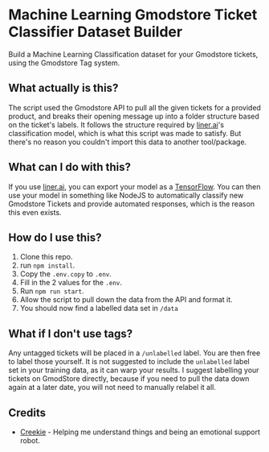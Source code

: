# Machine Learning Gmodstore Ticket Classifier Dataset Builder
Build a Machine Learning Classification dataset for your Gmodstore tickets, using the Gmodstore Tag system.

## What actually is this?
The script used the Gmodstore API to pull all the given tickets for a provided product, and breaks their opening message up into a folder structure based on the ticket's labels.
It follows the structure required by [liner.ai](https://liner.ai/)'s classification model, which is what this script was made to satisfy. But there's no reason you couldn't import this data to another tool/package.

## What can I do with this?
If you use [liner.ai](https://liner.ai/), you can export your model as a [TensorFlow](https://www.tensorflow.org/). You can then use your model in something like NodeJS to automatically classify new Gmodstore Tickets and provide automated responses,
which is the reason this even exists.


## How do I use this?
1. Clone this repo.
2. run ``npm install``.
3. Copy the ``.env.copy`` to ``.env``.
4. Fill in the 2 values for the ``.env``.
5. Run ``npm run start``.
6. Allow the script to pull down the data from the API and format it.
7. You should now find a labelled data set in ``/data``

## What if I don't use tags?
Any untagged tickets will be placed in a ``/unlabelled`` label. You are then free to label those yourself. It is not suggested to include the ``unlabelled`` label set in your training data, as it can warp your results. I suggest labelling your tickets
on GmodStore directly, because if you need to pull the data down again at a later date, you will not need to manually relabel it all.

## Credits
- [Creekie](https://github.com/Creekie1337) - Helping me understand things and being an emotional support robot.
